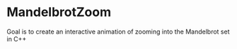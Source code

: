 # MandelbrotZoom
Goal is to create an interactive animation of zooming into the Mandelbrot set in C++
